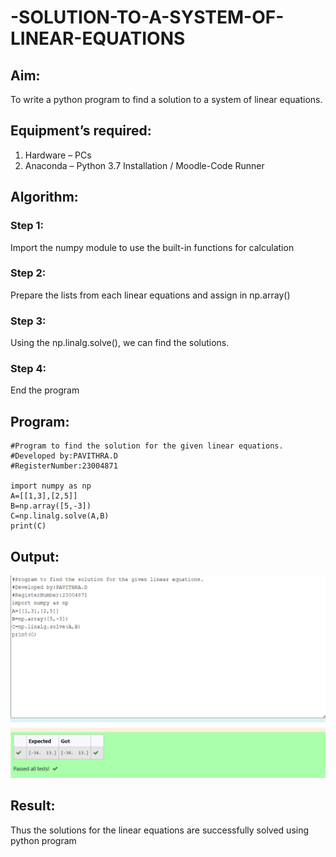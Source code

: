 # -SOLUTION-TO-A-SYSTEM-OF-LINEAR-EQUATIONS
## Aim:
To write a python program to find a solution to a system of linear equations.
## Equipment’s required:
1. 	Hardware – PCs
2. 	Anaconda – Python 3.7 Installation / Moodle-Code Runner
## Algorithm:
### Step 1: 
Import the numpy module to use the built-in functions for calculation
### Step 2: 
Prepare the lists from each linear equations and assign in np.array()
### Step 3: 
Using the np.linalg.solve(), we can find the solutions.
### Step 4: 
End the program
## Program:
``````
#Program to find the solution for the given linear equations.
#Developed by:PAVITHRA.D
#RegisterNumber:23004871

import numpy as np
A=[[1,3],[2,5]]
B=np.array([5,-3])
C=np.linalg.solve(A,B)
print(C)
``````
## Output:
![Alt text](linear.png)
## Result: 
Thus the solutions for the linear equations are successfully solved using python program

